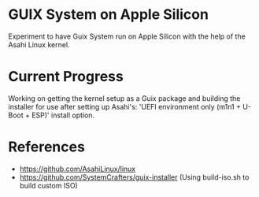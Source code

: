 # GUIX System on Apple Silicon
Experiment to have Guix System run on Apple Silicon with the help of the Asahi Linux kernel.

# Current Progress
Working on getting the kernel setup as a Guix package and building the installer for use after setting up Asahi's: 'UEFI environment only (m1n1 + U-Boot + ESP)' install option.

# References
- https://github.com/AsahiLinux/linux
- https://github.com/SystemCrafters/guix-installer (Using build-iso.sh to build custom ISO)
